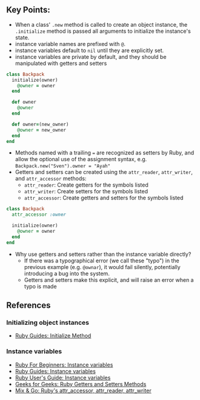 ## Key Points:

- When a class' `.new` method is called to create an object instance, the `.initialize` method is passed all arguments to initialize the instance's state.
- instance variable names are prefixed with `@`.
- instance variables default to `nil` until they are explicitly set.
- instance variables are private by default, and they should be manipulated with getters and setters

```ruby
class Backpack
  initialize(owner)
    @owner = owner
  end

  def owner
    @owner
  end

  def owner=(new_owner)
    @owner = new_owner
  end
end
```

- Methods named with a trailing `=` are recognized as setters by Ruby, and allow the optional use of the assignment syntax, e.g. `Backpack.new("Sven").owner = "Ayah"`
- Getters and setters can be created using the `attr_reader`, `attr_writer`, and `attr_accessor` methods:
  - `attr_reader`: Create getters for the symbols listed
  - `attr_writer`: Create setters for the symbols listed
  - `attr_accessor`: Create getters and setters for the symbols listed

```ruby
class Backpack
  attr_accessor :owner

  initialize(owner)
    @owner = owner
  end
end
```

- Why use getters and setters rather than the instance variable directly?
  - If there was a typographical error (we call these "typo") in the previous example (e.g. `@ownar`), it would fail silently, potentially introducing a bug into the system.
  - Getters and setters make this explicit, and will raise an error when a typo is made

## References

### Initializing object instances

- [Ruby Guides: Initialize Method][rg-initialize-method]

### Instance variables

- [Ruby For Beginners: Instance variables][rfb-instance-variables]
- [Ruby Guides: Instance variables][rg-instance-variables]
- [Ruby User's Guide: Instance variables][rug-instance-variables]
- [Geeks for Geeks: Ruby Getters and Setters Methods][gfg-getter-setters]
- [Mix & Go: Ruby's attr_accessor, attr_reader, attr_writer][mg-attr]

[mg-attr]: https://mixandgo.com/learn/ruby_attr_accessor_attr_reader_attr_writer
[rfb-instance-variables]: http://ruby-for-beginners.rubymonstas.org/writing_classes/instance_variables.html
[rg-initialize-method]: https://www.rubyguides.com/2019/01/ruby-initialize-method/
[rg-instance-variables]: https://www.rubyguides.com/2019/07/ruby-instance-variables/
[rug-instance-variables]: https://ruby-doc.org/docs/ruby-doc-bundle/UsersGuide/rg/instancevars.html
[gfg-getter-setters]: https://www.geeksforgeeks.org/ruby-getters-and-setters-method/
